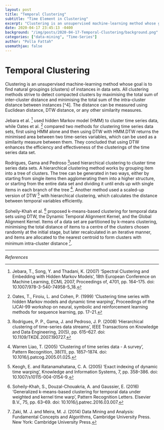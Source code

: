 ```yaml
---
layout: post
title: "Temporal Clustering"
subtitle: "Time Element in Clustering"
excerpt: "Clustering is an unsupervised machine-learning method whose goal is to find natural groupings (clusters) of instances in data sets."
date: 2020-04-17 23:45:13 -0400
background: "/img/posts/2020-04-17-Temporal-Clustering/background.png"
categories: ["data-mining", "Time-Series"]
author: "Polla Fattah"
usemathjax: false
---
```


# Temporal Clustering

Clustering is an unsupervised machine-learning method whose goal is to find natural groupings (clusters) of instances in data sets. All clustering methods strive to detect compacted clusters by maximising the total sum of inter-cluster distance and minimising the total sum of the intra-cluster distance between instances [^4]. The distance can be measured using Euclidean distance, DTW distance, or any other similarity measures.

Jebara et al. [^2] used  hidden Markov model (HMM) to cluster time series data, while Oates et al. [^1] compared two methods for clustering time series data sets, first using HMM alone and then using DTW with HMM.DTW returns the minimised area between two time-series variables, which can be used as a similarity measure between them. They concluded that using DTW enhances the efficiency and effectiveness of the clusterings of the time series data set.

Rodrigues, Gama and Pedroso [^3]used hierarchical clustering to cluster time series data sets. A hierarchical clustering method works by grouping item into a tree of clusters. The tree can be generated in two ways, either by starting from single items then agglomerating them into a higher structure, or starting from the entire data set and dividing it until ends up with single items in each branch of the tree [^5]. Another method used a scaled-up version of DTW [^7] with hierarchical clustering, which calculates the distance between temporal variables efficiently.

Soheily-Khah et al. [^6] proposed k-means-based clustering for temporal data sets using DTW, the Dynamic Temporal Alignment Kernel, and the Global Alignment Kernel. Items of a data set are partitioned by k-means clustering, minimising the total distance of items to a centre of the clusters chosen randomly at the initial stage, but later recalculated in an iterative manner, and items are allocated to the nearest centroid to form clusters with minimum intra-cluster distance [^8].

---

_References_

[^1]: Oates, T., Firoiu, L. and Cohen, P. (1999) ‘Clustering time series with hidden Markov models and dynamic time warping’, Proceedings of the IJCAI-99 workshop on neural, symbolic and reinforcement learning methods for sequence learning, pp. 17–21.
[^2]: Jebara, T., Song, Y. and Thadani, K. (2007) ‘Spectral Clustering and Embedding with Hidden Markov Models’, 18th European Conference on Machine Learning, ECML 2007, Proceedings of, 4701, pp. 164–175. doi: 10.1007/978-3-540-74958-5_18.
[^3]: Rodrigues, P. P., Gama, J. and Pedroso, J. P. (2008) ‘Hierarchical clustering of time-series data streams’, IEEE Transactions on Knowledge and Data Engineering, 20(5), pp. 615–627. doi: 10.1109/TKDE.2007.190727.
[^41]: Esling, P. and Agon, C. (2012) ‘Time-series data mining’, ACM Computing Surveys (CSUR), 45(1), pp. 1–34. doi: 10.1145/2379776.2379788.
[^5]: Warren Liao, T. (2005) ‘Clustering of time series data - A survey’, Pattern Recognition, 38(11), pp. 1857–1874. doi: 10.1016/j.patcog.2005.01.025.
[^6]: Soheily-Khah, S., Douzal-Chouakria, A. and Gaussier, E. (2016) ‘Generalized k-means-based clustering for temporal data under weighted and kernel time warp’, Pattern Recognition Letters. Elsevier B.V., 75, pp. 63–69. doi: 10.1016/j.patrec.2016.03.007.
[^7]: Keogh, E. and Ratanamahatana, C. A. (2005) ‘Exact indexing of dynamic time warping’, Knowledge and Information Systems, 7, pp. 358–386. doi: 10.1007/s10115-004-0154-9.
[^8]: Zaki, M. J. and Meira, M. J. (2014) Data Mining and Analysis: Fundamental Concepts and Algorithms, Cambridge University Press. New York: Cambridge University Press.

[^1]: 
[^1]: 
[^1]: 
